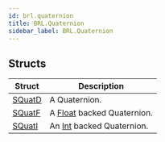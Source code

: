 ```yaml
---
id: brl.quaternion
title: BRL.Quaternion
sidebar_label: BRL.Quaternion
---
```



## Structs
| Struct | Description |
|---|---|
| [SQuatD](../../brl/brl.quaternion/squatd) | A Quaternion. |
| [SQuatF](../../brl/brl.quaternion/squatf) | A [Float](../../brl/brl.blitz/#float) backed Quaternion. |
| [SQuatI](../../brl/brl.quaternion/squati) | An [Int](../../brl/brl.blitz/#int) backed Quaternion. |

